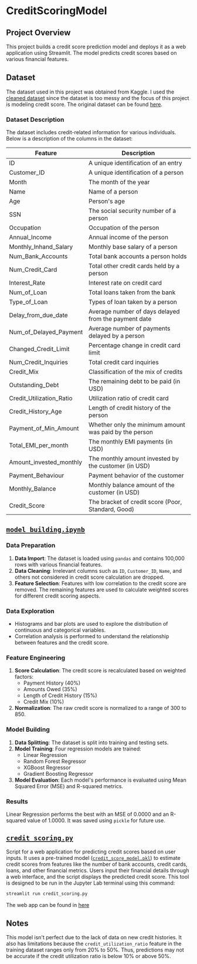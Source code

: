 # CreditScoringModel

## Project Overview
This project builds a credit score prediction model and deploys it as a web application using Streamlit. The model predicts credit scores based on various financial features.

## Dataset
The dataset used in this project was obtained from Kaggle. I used the [cleaned dataset](https://www.kaggle.com/datasets/clkmuhammed/creditscoreclassification/data?select=train.csv) since the dataset is too messy and the focus of this project is modeling credit score. The original dataset can be found [here](https://www.kaggle.com/datasets/parisrohan/credit-score-classification).

### Dataset Description
The dataset includes credit-related information for various individuals. Below is a description of the columns in the dataset:

| **Feature**                  | **Description**                                                        |
|------------------------------|------------------------------------------------------------------------|
| ID                           | A unique identification of an entry                                    |
| Customer_ID                  | A unique identification of a person                                     |
| Month                        | The month of the year                                                   |
| Name                         | Name of a person                                                        |
| Age                          | Person's age                                                             |
| SSN                          | The social security number of a person                                   |
| Occupation                    | Occupation of the person                                                 |
| Annual_Income                 | Annual income of the person                                               |
| Monthly_Inhand_Salary         | Monthly base salary of a person                                           |
| Num_Bank_Accounts             | Total bank accounts a person holds                                       |
| Num_Credit_Card               | Total other credit cards held by a person                                |
| Interest_Rate                 | Interest rate on credit card                                             |
| Num_of_Loan                   | Total loans taken from the bank                                          |
| Type_of_Loan                  | Types of loan taken by a person                                          |
| Delay_from_due_date           | Average number of days delayed from the payment date                    |
| Num_of_Delayed_Payment        | Average number of payments delayed by a person                          |
| Changed_Credit_Limit          | Percentage change in credit card limit                                   |
| Num_Credit_Inquiries          | Total credit card inquiries                                              |
| Credit_Mix                    | Classification of the mix of credits                                     |
| Outstanding_Debt              | The remaining debt to be paid (in USD)                                   |
| Credit_Utilization_Ratio      | Utilization ratio of credit card                                         |
| Credit_History_Age            | Length of credit history of the person                                   |
| Payment_of_Min_Amount         | Whether only the minimum amount was paid by the person                   |
| Total_EMI_per_month           | The monthly EMI payments (in USD)                                        |
| Amount_invested_monthly       | The monthly amount invested by the customer (in USD)                     |
| Payment_Behaviour             | Payment behavior of the customer                                         |
| Monthly_Balance               | Monthly balance amount of the customer (in USD)                          |
| Credit_Score                  | The bracket of credit score (Poor, Standard, Good)                       |

## [`model_building.ipynb`](model_building.ipynb)

### Data Preparation
1. **Data Import**: The dataset is loaded using `pandas` and contains 100,000 rows with various financial features.
2. **Data Cleaning**: Irrelevant columns such as `ID`, `Customer_ID`, `Name`, and others not considered in credit score calculation are dropped.
3. **Feature Selection**: Features with low correlation to the credit score are removed. The remaining features are used to calculate weighted scores for different credit scoring aspects.

### Data Exploration
- Histograms and bar plots are used to explore the distribution of continuous and categorical variables.
- Correlation analysis is performed to understand the relationship between features and the credit score.

### Feature Engineering
1. **Score Calculation**: The credit score is recalculated based on weighted factors:
   - Payment History (40%)
   - Amounts Owed (35%)
   - Length of Credit History (15%)
   - Credit Mix (10%)
2. **Normalization**: The raw credit score is normalized to a range of 300 to 850.

### Model Building
1. **Data Splitting**: The dataset is split into training and testing sets.
2. **Model Training**: Four regression models are trained:
   - Linear Regression
   - Random Forest Regressor
   - XGBoost Regressor
   - Gradient Boosting Regressor
3. **Model Evaluation**: Each model's performance is evaluated using Mean Squared Error (MSE) and R-squared metrics.

### Results
Linear Regression performs the best with an MSE of 0.0000 and an R-squared value of 1.0000. It was saved using `pickle` for future use.

## [`credit_scoring.py`](credit_scoring.py)
Script for a web application for predicting credit scores based on user inputs. It uses a pre-trained model ([`credit_score_model.pkl`](credit_score_model.pkl)) to estimate credit scores from features like the number of bank accounts, credit cards, loans, and other financial metrics. Users input their financial details through a web interface, and the script displays the predicted credit score. This tool is designed to be run in the Jupyter Lab terminal using this command:

```bash
streamlit run credit_scoring.py
```
The web app can be found in [here](https://mycreditscoringmodel.streamlit.app)

## Notes

This model isn't perfect due to the lack of data on new credit histories. It also has limitations because the `credit_utilization_ratio` feature in the training dataset ranges only from 20% to 50%. Thus, predictions may not be accurate if the credit utilization ratio is below 10% or above 50%.
